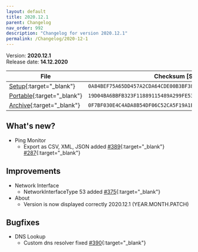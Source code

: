 ```yaml
---
layout: default
title: 2020.12.1
parent: Changelog
nav_order: 992
description: "Changelog for version 2020.12.1"
permalink: /Changelog/2020-12-1
---
```


Version: **2020.12.1** <br />
Release date: **14.12.2020**

| File                                                                                                                                            | Checksum [SHA256]                                                  |
| ----------------------------------------------------------------------------------------------------------------------------------------------- | ------------------------------------------------------------------ |
| [Setup](https://github.com/BornToBeRoot/NETworkManager/releases/download/2020.12.1/NETworkManager_2020.12.1_Setup.exe){:target="\_blank"}       | `0A84BEF75A65DD457A2CDA64CDE00B3BF380D8D94D6BDB50EBC0869E31F5D2D9` |
| [Portable](https://github.com/BornToBeRoot/NETworkManager/releases/download/2020.12.1/NETworkManager_2020.12.1_Portable.zip){:target="\_blank"} | `19D04BA6BBFB323F11889115489A299FE534C49AEA533030DF0F5B47AE7A722E` |
| [Archive](https://github.com/BornToBeRoot/NETworkManager/releases/download/2020.12.1/NETworkManager_2020.12.1_Archive.zip){:target="\_blank"}   | `0F7BF030E4C4ADA8B54DF06C52CA5F19A1E3CA854E67A8E667277544A8882509` |

## What's new?

- Ping Monitor
  - Export as CSV, XML, JSON added [#389](http://github.com/BornToBeRoot/NETworkManager/issues/389){:target="\_blank"} [#287](http://github.com/BornToBeRoot/NETworkManager/issues/287){:target="\_blank"}

## Improvements

- Network Interface
  - NetworkInterfaceType 53 added [#375](http://github.com/BornToBeRoot/NETworkManager/issues/375){:target="\_blank"}
- About
  - Version is now displayed correctly 2020.12.1 (YEAR.MONTH.PATCH)

## Bugfixes

- DNS Lookup
  - Custom dns resolver fixed [#390](http://github.com/BornToBeRoot/NETworkManager/issues/390){:target="\_blank"}
